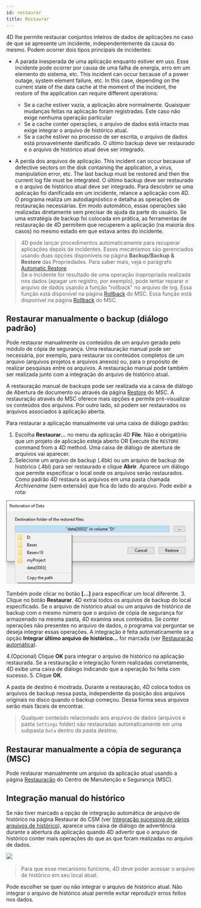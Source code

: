 ```yaml
---
id: restaurar
title: Restaurar
---
```


4D lhe permite restaurar conjuntos inteiros de dados de aplicações no caso de que se apresente um incidente, independentemente da causa do mesmo. Podem ocorrer dois tipos principais de incidentes:

- A parada inesperada de uma aplicação enquanto estiver em uso. Esse incidente pode ocorrer por causa de uma falha de energia, erro em um elemento do sistema, etc. This incident can occur because of a power outage, system element failure, etc. In this case, depending on the current state of the data cache at the moment of the incident, the restore of the application can require different operations:
    - Se a cache estiver vazia, a aplicação abre normalmente. Quaisquer mudanças feitas na aplicação foram registradas. Este caso não exige nenhuma operação particular
    - Se a cache conter operações, o arquivo de dados está intacto mas exige integrar o arquivo de histórico atual.
    - Se a cache estiver no processo de ser escrita, o arquivo de dados está provavelmente danificado. O último backup deve ser restaurado e o arquivo de histórico atual deve ser integrado.

- A perda dos arquivos de aplicação. This incident can occur because of defective sectors on the disk containing the application, a virus, manipulation error, etc. The last backup must be restored and then the current log file must be integrated. O último backup deve ser restaurado e o arquivo de histórico atual deve ser integrado. Para descobrir se uma aplicação foi danificada em um incidente, relance a aplicação com 4D. O programa realiza um autodiagnóstico e detalha as operações de restauração necessárias. Em modo automático, essas operações são realizadas diretamente sem precisar de ajuda da parte do usuário. Se uma estratégia de backup foi colocada em prática, as ferramentas de restauração de 4D permitem que recuperem a aplicação (na maioria dos casos) no mesmo estado em que estava antes do incidente.

> 4D pode lançar procedimentos automaticamente para recuperar aplicações depois de incidentes. Esses mecanismos são gerenciados usando duas opções disponíveis na página **Backup/Backup & Restore** das Propriedades. Para saber mais, veja o parágrafo [Automatic Restore](settings.md#automatic-restore).  
> Se o incidente for resultado de uma operação inapropriada realizada nos dados (apagar um registro, por exemplo), pode tentar reparar o arquivo de dados usando a função "rollback" no arquivo de log. Essa função está disponível na página [Rollback](MSC/rollback.md) do MSC. Essa função está disponível na página [Rollback](MSC/rollback.md) do MSC.


## Restaurar manualmente o backup (diálogo padrão)

Pode restaurar manualmente os conteúdos de um arquivo gerado pelo módulo de cópia de segurança. Uma restauração manual pode ser necessária, por exemplo, para restaurar os conteúdos completos de um arquivo (arquivos projetos e arquivos anexos) ou, para o propósito de realizar pesquisas entre os arquivos. A restauração manual pode também ser realizada junto com a integração do arquivo de histórico atual.

A restauração manual de backups pode ser realizada via a caixa de diálogo de Abertura de documento ou através da página [Restore](MSC/restore) do MSC. A restauração através do MSC oferece mais opções e permite pré-visualizar os conteúdos dos arquivos. Por outro lado, só podem ser restaurados os arquivos associados à aplicação aberta.

Para restaurar a aplicação manualmente vai uma caixa de diálogo padrão:

1. Escolha **Restaurar...** no menu da aplicação 4D **File**. Não é obrigatório que um projeto de aplicação esteja aberto OR Execute the `RESTORE` command from a 4D method. Uma caixa de diálogo de abertura de arquivos vai aparecer.
2. Selecione um arquivo de backup (.4bk) ou um arquivo de backup de histórico (.4bl) para ser restaurado e clique **Abrir**. Aparece um diálogo que permite especificar o local onde os arquivos serão restaurados. Como padrão 4D restaura os arquivos em uma pasta chamada *Archivename* (sem extensão) que fica do lado do arquivo. Pode exibir a rota:

![](../assets/en/Backup/backup07.png)

Também pode clicar no botão **[...]** para especificar um local diferente.
3. Clique no botão **Restaurar**. 4D extrai todos os arquivos de backup do local especificado. Se o arquivo de histórico atual ou um arquivo de histórico de backup com o mesmo número que o arquivo de cópia de segurança for armazenado na mesma pasta, 4D examina seus conteúdos. Se conter operações não presentes no arquivo de dados, o programa vai perguntar se deseja integrar essas operações. A integração é feita automaticamente se a opção **Integrar último arquivo de histórico...** for marcada (ver [Restauração automática](settings.md#automatic-restore)).

4.(Opcional) Clique **OK** para integrar o arquivo de histórico na aplicação restaurada. Se a restauração e integração forem realizadas corretamente, 4D exibe uma caixa de diálogo indicando que a operação foi feita com sucesso.
5. Clique **OK**.

A pasta de destino é mostrada. Durante a restauração, 4D coloca todos os arquivos de backup nessa pasta, independente da posição dos arquivos originais no disco quando o backup começou. Dessa forma seus arquivos serão mais fáceis de encontrar.

> Qualquer conteúdo relacionado aos arquivos de dados (arquivos e pasta `Settings` folder) são restauradas automaticamente em uma subpasta `Data` dentro da pasta destino.


## Restaurar manualmente a cópia de segurança (MSC)

Pode restaurar manualmente um arquivo da aplicação atual usando a página  [Restauração](MSC/restore.md) do Centro de Manutenção e Segurança (MSC).


## Integração manual do histórico

Se não tiver marcado a opção de integração automática de arquivo de histórico na página Restaurar do CSM (ver [Integração sucessiva de vários arquivos de histórico](MSC/restore.md#successive-intergration-of-several-data-log-files)), aparece uma caixa de diálogo de advertência durante a abertura da aplicação quando 4D advertir que o arquivo de histórico conter mais operações do que as que foram realizadas no arquivo de dados.

![](../assets/en/Backup/backup08.png)

> Para que esse mecanismo funcione, 4D deve poder acessar o arquivo de histórico em seu local atual.

Pode escolher se quer ou não integrar o arquivo de histórico atual. Não integrar o arquivo de histórico atual permite evitar reproduzir erros feitos nos dados.